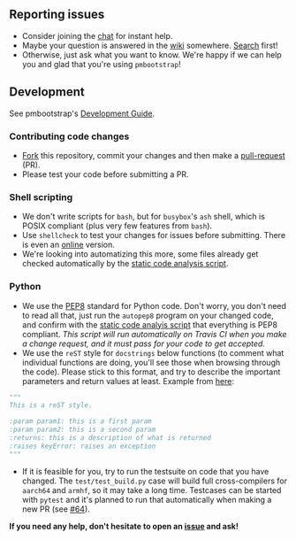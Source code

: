 ## Reporting issues
* Consider joining the [chat](https://github.com/postmarketOS/pmbootstrap/wiki/Matrix-and-IRC) for instant help.
* Maybe your question is answered in the [wiki](https://github.com/postmarketOS/pmbootstrap/wiki) somewhere. [Search](https://github.com/postmarketOS/pmbootstrap/search?q=&type=Wikis&utf8=%E2%9C%93) first!
* Otherwise, just ask what you want to know. We're happy if we can help you and glad that you're using `pmbootstrap`!

## Development

See pmbootstrap's [Development Guide](https://github.com/postmarketOS/pmbootstrap/wiki/Development-guide).

### Contributing code changes
* [Fork](https://guides.github.com/activities/forking/) this repository, commit your changes and then make a [pull-request](https://guides.github.com/activities/forking/#making-a-pull-request) (PR).
* Please test your code before submitting a PR.

### Shell scripting
* We don't write scripts for `bash`, but for `busybox`'s `ash` shell, which is POSIX compliant (plus very few features from `bash`).
* Use `shellcheck` to test your changes for issues before submitting. There is even an [online](https://www.shellcheck.net) version.
* We're looking into automatizing this more, some files already get checked automatically by the [static code analysis script](https://github.com/postmarketOS/pmbootstrap/blob/master/test/static_code_analysis.sh).

### Python
* We use the [PEP8](https://www.python.org/dev/peps/pep-0008/) standard for Python code. Don't worry, you don't need to read all that, just run the `autopep8` program on your changed code, and confirm with the [static code analyis script](https://github.com/postmarketOS/pmbootstrap/blob/master/test/static_code_analysis.sh) that everything is PEP8 compliant. *This script will run automatically on Travis CI when you make a change request, and it must pass for your code to get accepted.*
* We use the `reST` style for `docstrings` below functions (to comment what individual functions are doing, you'll see those when browsing through the code). Please stick to this format, and try to describe the important parameters and return values at least. Example from [here](https://stackoverflow.com/a/24385103):
```Python
"""
This is a reST style.

:param param1: this is a first param
:param param2: this is a second param
:returns: this is a description of what is returned
:raises keyError: raises an exception
"""
```
* If it is feasible for you, try to run the testsuite on code that you have changed. The `test/test_build.py` case will build full cross-compilers for `aarch64` and `armhf`, so it may take a long time. Testcases can be started with `pytest` and it's planned to run that automatically when making a new PR (see [#64](https://github.com/postmarketOS/pmbootstrap/issues/64)).


**If you need any help, don't hesitate to open an [issue](https://github.com/postmarketOS/pmbootstrap/issues) and ask!**

